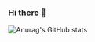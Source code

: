 ### Hi there 👋

![Anurag's GitHub stats](https://github-readme-stats.vercel.app/api?username=hakuryyuu&count_private=true&show_icons=true&theme=nightowl)
<!--
**XeroVice/XeroVice** is a ✨ _special_ ✨ repository because its `README.md` (this file) appears on your GitHub profile.

Here are some ideas to get you started:

- 🔭 I’m currently working on ...
- 🌱 I’m currently learning ...
- 👯 I’m looking to collaborate on ...
- 🤔 I’m looking for help with ...
- 💬 Ask me about ...
- 📫 How to reach me: ...
- 😄 Pronouns: ...
- ⚡ Fun fact: ...
-->

